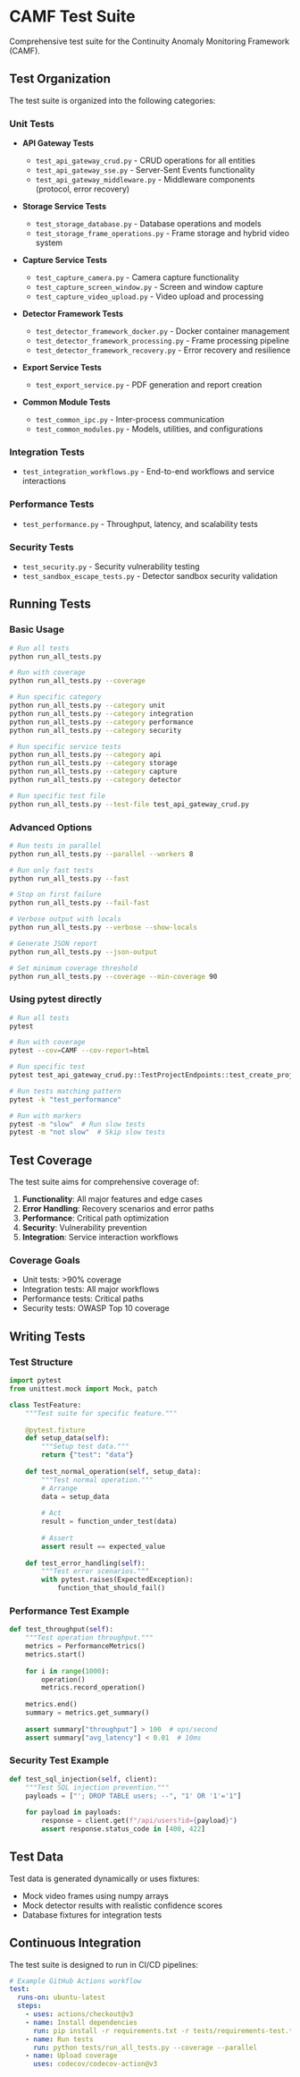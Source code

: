 # CAMF Test Suite

Comprehensive test suite for the Continuity Anomaly Monitoring Framework (CAMF).

## Test Organization

The test suite is organized into the following categories:

### Unit Tests
- **API Gateway Tests**
  - `test_api_gateway_crud.py` - CRUD operations for all entities
  - `test_api_gateway_sse.py` - Server-Sent Events functionality
  - `test_api_gateway_middleware.py` - Middleware components (protocol, error recovery)

- **Storage Service Tests**
  - `test_storage_database.py` - Database operations and models
  - `test_storage_frame_operations.py` - Frame storage and hybrid video system

- **Capture Service Tests**
  - `test_capture_camera.py` - Camera capture functionality
  - `test_capture_screen_window.py` - Screen and window capture
  - `test_capture_video_upload.py` - Video upload and processing

- **Detector Framework Tests**
  - `test_detector_framework_docker.py` - Docker container management
  - `test_detector_framework_processing.py` - Frame processing pipeline
  - `test_detector_framework_recovery.py` - Error recovery and resilience

- **Export Service Tests**
  - `test_export_service.py` - PDF generation and report creation

- **Common Module Tests**
  - `test_common_ipc.py` - Inter-process communication
  - `test_common_modules.py` - Models, utilities, and configurations

### Integration Tests
- `test_integration_workflows.py` - End-to-end workflows and service interactions

### Performance Tests
- `test_performance.py` - Throughput, latency, and scalability tests

### Security Tests
- `test_security.py` - Security vulnerability testing
- `test_sandbox_escape_tests.py` - Detector sandbox security validation

## Running Tests

### Basic Usage
```bash
# Run all tests
python run_all_tests.py

# Run with coverage
python run_all_tests.py --coverage

# Run specific category
python run_all_tests.py --category unit
python run_all_tests.py --category integration
python run_all_tests.py --category performance
python run_all_tests.py --category security

# Run specific service tests
python run_all_tests.py --category api
python run_all_tests.py --category storage
python run_all_tests.py --category capture
python run_all_tests.py --category detector

# Run specific test file
python run_all_tests.py --test-file test_api_gateway_crud.py
```

### Advanced Options
```bash
# Run tests in parallel
python run_all_tests.py --parallel --workers 8

# Run only fast tests
python run_all_tests.py --fast

# Stop on first failure
python run_all_tests.py --fail-fast

# Verbose output with locals
python run_all_tests.py --verbose --show-locals

# Generate JSON report
python run_all_tests.py --json-output

# Set minimum coverage threshold
python run_all_tests.py --coverage --min-coverage 90
```

### Using pytest directly
```bash
# Run all tests
pytest

# Run with coverage
pytest --cov=CAMF --cov-report=html

# Run specific test
pytest test_api_gateway_crud.py::TestProjectEndpoints::test_create_project_success

# Run tests matching pattern
pytest -k "test_performance"

# Run with markers
pytest -m "slow"  # Run slow tests
pytest -m "not slow"  # Skip slow tests
```

## Test Coverage

The test suite aims for comprehensive coverage of:

1. **Functionality**: All major features and edge cases
2. **Error Handling**: Recovery scenarios and error paths
3. **Performance**: Critical path optimization
4. **Security**: Vulnerability prevention
5. **Integration**: Service interaction workflows

### Coverage Goals
- Unit tests: >90% coverage
- Integration tests: All major workflows
- Performance tests: Critical paths
- Security tests: OWASP Top 10 coverage

## Writing Tests

### Test Structure
```python
import pytest
from unittest.mock import Mock, patch

class TestFeature:
    """Test suite for specific feature."""
    
    @pytest.fixture
    def setup_data(self):
        """Setup test data."""
        return {"test": "data"}
    
    def test_normal_operation(self, setup_data):
        """Test normal operation."""
        # Arrange
        data = setup_data
        
        # Act
        result = function_under_test(data)
        
        # Assert
        assert result == expected_value
    
    def test_error_handling(self):
        """Test error scenarios."""
        with pytest.raises(ExpectedException):
            function_that_should_fail()
```

### Performance Test Example
```python
def test_throughput(self):
    """Test operation throughput."""
    metrics = PerformanceMetrics()
    metrics.start()
    
    for i in range(1000):
        operation()
        metrics.record_operation()
    
    metrics.end()
    summary = metrics.get_summary()
    
    assert summary["throughput"] > 100  # ops/second
    assert summary["avg_latency"] < 0.01  # 10ms
```

### Security Test Example
```python
def test_sql_injection(self, client):
    """Test SQL injection prevention."""
    payloads = ["'; DROP TABLE users; --", "1' OR '1'='1"]
    
    for payload in payloads:
        response = client.get(f"/api/users?id={payload}")
        assert response.status_code in [400, 422]
```

## Test Data

Test data is generated dynamically or uses fixtures:
- Mock video frames using numpy arrays
- Mock detector results with realistic confidence scores
- Database fixtures for integration tests

## Continuous Integration

The test suite is designed to run in CI/CD pipelines:

```yaml
# Example GitHub Actions workflow
test:
  runs-on: ubuntu-latest
  steps:
    - uses: actions/checkout@v3
    - name: Install dependencies
      run: pip install -r requirements.txt -r tests/requirements-test.txt
    - name: Run tests
      run: python tests/run_all_tests.py --coverage --parallel
    - name: Upload coverage
      uses: codecov/codecov-action@v3
```
